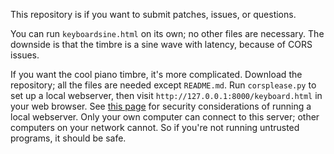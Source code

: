 This repository is if you want to submit patches, issues, or questions.

You can run `keyboardsine.html` on its own; no other files are necessary. The downside is that the timbre is a sine wave with latency, because of CORS issues.

If you want the cool piano timbre, it's more complicated. Download the repository; all the files are needed except `README.md`. Run `corsplease.py` to set up a local webserver, then visit `http://127.0.0.1:8000/keyboard.html` in your web browser. See [this page](https://docs.python.org/3/library/http.server.html#http-server-security) for security considerations of running a local webserver. Only your own computer can connect to this server; other computers on your network cannot. So if you're not running untrusted programs, it should be safe.